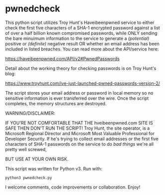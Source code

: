 # pwnedcheck

This python script utilizes Troy Hunt's Haveibeenpwned service to 
either check the first five characters of a SHA-1 encrypted password
against a list of over a half billion known compromised passwords,
while ONLY sending the bare minuimum information to the service to
generate a _(potential)_ positive or _(definite)_ negative result OR whether
an email address has been included in listed breaches. You can read more about 
the API/service here: 

https://haveibeenpwned.com/API/v2#PwnedPasswords

Detail about the working theory for checking passwords is on Troy Hunt's blog:

https://www.troyhunt.com/ive-just-launched-pwned-passwords-version-2/

The script stores your email address or password in local memory so no sensitive information is ever transferred over the wire. Once the script completes, the memory structures are destroyed.

WARNING/DISCLAIMER:

IF YOU'RE NOT COMFORTABLE THAT THE hveibeenpwned.com SITE IS SAFE THEN 
DON'T RUN THE SCRIPT! 
Troy Hunt, the site operator, is a Microsoft Regional Director and Microsoft 
Most Valuable Professional for Developer Security. If he's trying to collect 
email addresses or the first five characters of SHA-1 passwords on the service
to do *bad things* we're all pretty well screwed, 

BUT USE AT YOUR OWN RISK.

This script was written for Python v3. Run with:
```
python3 pwnedcheck.py
```
I welcome comments, code improvements or collaboration. Enjoy! 

